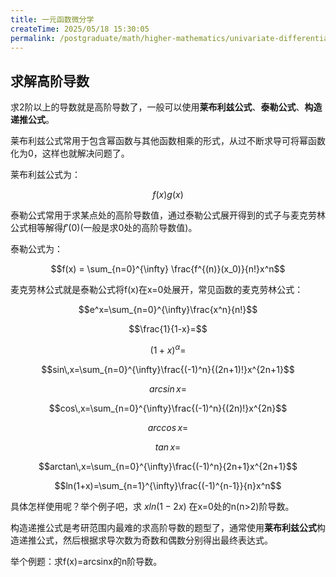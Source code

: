 ```yaml
---
title: 一元函数微分学
createTime: 2025/05/18 15:30:05
permalink: /postgraduate/math/higher-mathematics/univariate-differential-calculus/
---
```


## **求解高阶导数**

求2阶以上的导数就是高阶导数了，一般可以使用**莱布利兹公式**、**泰勒公式**、**构造递推公式**。

莱布利兹公式常用于包含幂函数与其他函数相乘的形式，从过不断求导可将幂函数化为0，这样也就解决问题了。

莱布利兹公式为：

$$f(x)g(x)$$

泰勒公式常用于求某点处的高阶导数值，通过泰勒公式展开得到的式子与麦克劳林公式相等解得$f'(0)$(一般是求0处的高阶导数值)。

泰勒公式为：

$$f(x) = \sum_{n=0}^{\infty} \frac{f^{(n)}(x_0)}{n!}x^n$$

麦克劳林公式就是泰勒公式将f(x)在x=0处展开，常见函数的麦克劳林公式：

$$e^x=\sum_{n=0}^{\infty}\frac{x^n}{n!}$$

$$\frac{1}{1-x}=$$

$$(1+x)^α=$$

$$sin\,x=\sum_{n=0}^{\infty}\frac{(-1)^n}{(2n+1)!}x^{2n+1}$$

$$arcsin\,x=$$

$$cos\,x=\sum_{n=0}^{\infty}\frac{(-1)^n}{(2n)!}x^{2n}$$

$$arccos\,x=$$

$$tan\,x=$$

$$arctan\,x=\sum_{n=0}^{\infty}\frac{(-1)^n}{2n+1}x^{2n+1}$$

$$ln(1+x)=\sum_{n=1}^{\infty}\frac{(-1)^{n-1}}{n}x^n$$

具体怎样使用呢？举个例子吧，求 $xln(1-2x)$ 在x=0处的n(n>2)阶导数。

> 

构造递推公式是考研范围内最难的求高阶导数的题型了，通常使用**莱布利兹公式**构造递推公式，然后根据求导次数为奇数和偶数分别得出最终表达式。

举个例题：求f(x)=arcsinx的n阶导数。

> 



